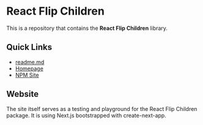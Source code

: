 # React Flip Children

This is a repository that contains the **React Flip Children** library.

## Quick Links

- [readme.md](https://github.com/alfonsusac/react-flip-children/tree/main/lib/AnimateChildren)
- [Homepage](https://react-flip-children.alfon.dev/)
- [NPM Site](https://www.npmjs.com/package/react-flip-children)

## Website

The site itself serves as a testing and playground for the React Flip Children package. It is using Next.js bootstrapped with create-next-app.